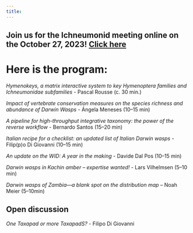 ```yaml
---
title: 
---
```

## Join us for the Ichneumonid meeting online on the October 27, 2023! [Click here](https://us06web.zoom.us/j/82780415188?pwd=QYLd9UmUpruMda6cUGbxK5oEsWSML1.1) 
# Here is the program:
_Hymenokeys, a matrix interactive system to key Hymenoptera families and Ichneumonidae subfamilies_ - Pascal Rousse (c. 30 min.)

_Impact of vertebrate conservation measures on the species richness and abundance of Darwin Wasps_ - Ángela Meneses (10–15 min)

_A pipeline for high-throughput integrative taxonomy: the power of the reverse workflow_ - Bernardo Santos (15–20 min)

_Italian recipe for a checklist: an updated list of Italian Darwin wasps_ - Filip(p)o Di Giovanni (10–15 min)

_An update on the WID: A year in the making_ - Davide Dal Pos (10–15 min)

_Darwin wasps in Kachin amber – expertise wanted!_ - Lars Vilhelmsen (5–10 min)

_Darwin wasps of Zambia—a blank spot on the distribution map_ – Noah Meier (5–10min)

## Open discussion
_One Taxapad or more TaxapadS?_ - Filipo Di Giovanni

